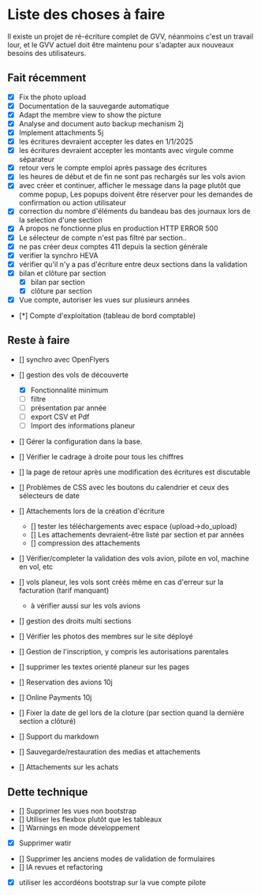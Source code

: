 # Liste des choses à faire

Il existe un projet de ré-écriture complet de GVV, néanmoins c'est un travail lour, et le GVV actuel doit être maintenu pour s'adapter aux nouveaux besoins des utilisateurs.


## Fait récemment

* [x] Fix the photo upload                                  
* [x] Documentation de la sauvegarde automatique            
* [x] Adapt the membre view to show the picture             
* [x] Analyse and document auto backup mechanism             2j
* [x] Implement attachments                                  5j
* [x] les écritures devraient accepter les dates en 1/1/2025
* [x] les écritures devraient accepter les montants avec virgule comme séparateur
* [x] retour vers le compte emploi après passage des écritures
* [x] les heures de début et de fin ne sont pas rechargés sur les vols avion
* [x] avec créer et continuer, afficher le message dans la page plutôt que comme popup, Les popups doivent être réserver pour les demandes de confirmation ou action utilisateur 
* [x] correction du nombre d'éléments du bandeau bas des journaux lors de la selection d'une section
* [x] A propos ne fonctionne plus en production HTTP ERROR 500
* [x] Le sélecteur de compte n'est pas filtré par section..
* [x] ne pas créer deux comptes 411 depuis la section générale
* [x] verifier la synchro HEVA
* [x] vérifier qu'il n'y a pas d'écriture entre deux sections dans la validation
* [x] bilan et clôture par section
  * [x] bilan par section
  * [x] clôture par section
* [x] Vue compte, autoriser les vues sur plusieurs années
* [*] Compte d'exploitation (tableau de bord comptable)

## Reste à faire

* [] synchro avec OpenFlyers
* [] gestion des vols de découverte
  * [x] Fonctionnalité minimum
  * [ ] filtre
  * [ ] présentation par année
  * [ ] export CSV et Pdf
  * [ ] Import des informations planeur
* [] Gérer la configuration dans la base.
* [] Vérifier le cadrage à droite pour tous les chiffres

* [] la page de retour après une modification des écritures est discutable
* [] Problèmes de CSS avec les boutons du calendrier et ceux des sélecteurs de date
* [] Attachements lors de la création d'écriture
  * [] tester les téléchargements avec espace (upload->do_upload)
  * [] Les attachements devraient-être listé par section et par années
  * [] compression des attachements
* [] Vérifier/completer la validation des vols avion, pilote en vol, machine en vol, etc
* [] vols planeur, les vols sont créés même en cas d'erreur sur la facturation (tarif manquant)
  - à vérifier aussi sur les vols avions
* [] gestion des droits multi sections
* [] Vérifier les photos des membres sur le site déployé
* [] Gestion de l'inscription, y compris les autorisations parentales
* [] supprimer les textes orienté planeur sur les pages
  
* [] Reservation des avions                                  10j
* [] Online Payments                                         10j
* [] Fixer la date de gel lors de la cloture (par section quand la dernière section a clôturé)
* [] Support du markdown
* [] Sauvegarde/restauration des medias et attachements
* [] Attachements sur les achats


## Dette technique

* [] Supprimer les vues non bootstrap
* [] Utiliser les flexbox plutôt que les tableaux
* [] Warnings en mode développement
* [x] Supprimer watir
* [] Supprimer les anciens modes de validation de formulaires
* [] IA revues et refactoring
* [x] utiliser les accordéons bootstrap sur la vue compte pilote
